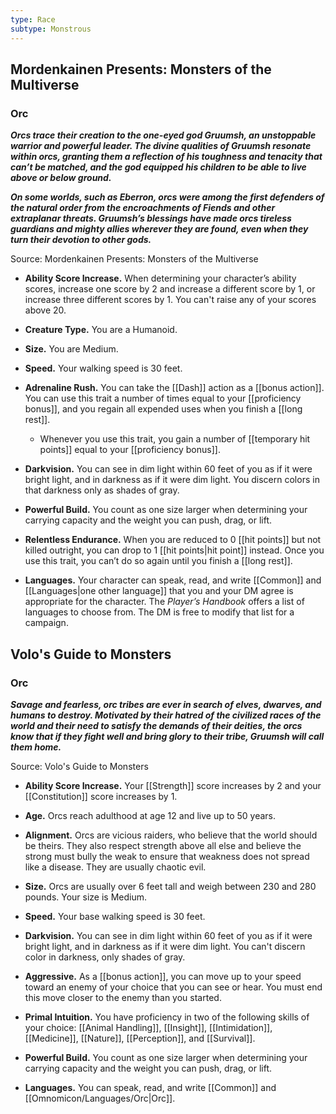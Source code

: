 ```yaml
---
type: Race
subtype: Monstrous
---
```

## Mordenkainen Presents: Monsters of the Multiverse

### Orc 

**_Orcs trace their creation to the one-eyed god Gruumsh, an unstoppable warrior and powerful leader. The divine qualities of Gruumsh resonate within orcs, granting them a reflection of his toughness and tenacity that can’t be matched, and the god equipped his children to be able to live above or below ground._**

**_On some worlds, such as Eberron, orcs were among the first defenders of the natural order from the encroachments of Fiends and other extraplanar threats. Gruumsh’s blessings have made orcs tireless guardians and mighty allies wherever they are found, even when they turn their devotion to other gods._**

Source: Mordenkainen Presents: Monsters of the Multiverse 

- **Ability Score Increase.** When determining your character’s ability scores, increase one score by 2 and increase a different score by 1, or increase three different scores by 1. You can't raise any of your scores above 20.

- **Creature Type.** You are a Humanoid.

- **Size.** You are Medium.

- **Speed.** Your walking speed is 30 feet.

- **Adrenaline Rush.** You can take the [[Dash]] action as a [[bonus action]]. You can use this trait a number of times equal to your [[proficiency bonus]], and you regain all expended uses when you finish a [[long rest]].
    - Whenever you use this trait, you gain a number of [[temporary hit points]] equal to your [[proficiency bonus]].

- **Darkvision.** You can see in dim light within 60 feet of you as if it were bright light, and in darkness as if it were dim light. You discern colors in that darkness only as shades of gray.

- **Powerful Build.** You count as one size larger when determining your carrying capacity and the weight you can push, drag, or lift.

- **Relentless Endurance.** When you are reduced to 0 [[hit points]] but not killed outright, you can drop to 1 [[hit points|hit point]] instead. Once you use this trait, you can’t do so again until you finish a [[long rest]]. 

- **Languages.** Your character can speak, read, and write [[Common]] and [[Languages|one other language]] that you and your DM agree is appropriate for the character. The _Player’s Handbook_ offers a list of languages to choose from. The DM is free to modify that list for a campaign.

## Volo's Guide to Monsters

### Orc 

_**Savage and fearless, orc tribes are ever in search of elves, dwarves, and humans to destroy. Motivated by their hatred of the civilized races of the world and their need to satisfy the demands of their deities, the orcs know that if they fight well and bring glory to their tribe, Gruumsh will call them home.**_

Source: Volo's Guide to Monsters 

- **Ability Score Increase.** Your [[Strength]] score increases by 2 and your [[Constitution]] score increases by 1.

- **Age.** Orcs reach adulthood at age 12 and live up to 50 years.

- **Alignment.** Orcs are vicious raiders, who believe that the world should be theirs. They also respect strength above all else and believe the strong must bully the weak to ensure that weakness does not spread like a disease. They are usually chaotic evil.

- **Size.** Orcs are usually over 6 feet tall and weigh between 230 and 280 pounds. Your size is Medium.

- **Speed.** Your base walking speed is 30 feet.

- **Darkvision.** You can see in dim light within 60 feet of you as if it were bright light, and in darkness as if it were dim light. You can't discern color in darkness, only shades of gray.

- **Aggressive.** As a [[bonus action]], you can move up to your speed toward an enemy of your choice that you can see or hear. You must end this move closer to the enemy than you started.

- **Primal Intuition.** You have proficiency in two of the following skills of your choice: [[Animal Handling]], [[Insight]], [[Intimidation]], [[Medicine]], [[Nature]], [[Perception]], and [[Survival]].

- **Powerful Build.** You count as one size larger when determining your carrying capacity and the weight you can push, drag, or lift.

- **Languages.** You can speak, read, and write [[Common]] and [[Omnomicon/Languages/Orc|Orc]]. 